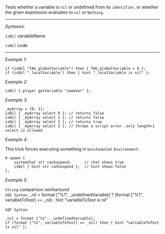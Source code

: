Tests whether a variable is `nil` or undefined from its `identifier`, or whether the given expression evaluates to `nil` or `Nothing`.


---
*Syntaxes:*

`isNil` variableName

`isNil` code

---
*Example 1:*

```sqf
if (isNil "TAG_globalVariable") then { TAG_globalVariable = 0 };
if (isNil "_localVariable") then { hint "_localVariable is nil" };
```

*Example 2:*

```sqf
isNil { player getVariable "someVar" };
```

*Example 3:*

```sqf
_myArray = [0, 1];
isNil { _myArray select 0 }; // returns false
isNil { _myArray select 1 }; // returns false
isNil { _myArray select 2 }; // returns true
isNil { _myArray select 3 }; // throws a script error. only length+1 select is allowed
```

*Example 4:*

This trick forces executing something in `Unscheduled Environment`:

```sqf
0 spawn {
	systemChat str canSuspend;		// chat shows true
	isNil { hint str canSuspend };	// hint shows false
};
```

*Example 5:*

<See o Reference p> `String` comparison workaround<br>
`SQS Syntax`:
<sqs>
_nil = format ["%1", _undefinedVariable]
? (format ["%1", variableToTest] == _nil) : hint "variableToTest is nil"
</sqs>

`SQF Syntax`:

```sqf
_nil = format ["%1", _undefinedVariable];
if (format ["%1", variableToTest] == _nil) then { hint "variableToTest is nil" };
```